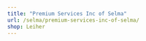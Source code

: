 ```yaml
---
title: "Premium Services Inc of Selma"
url: /selma/premium-services-inc-of-selma/
shop: Leiher
---
```

